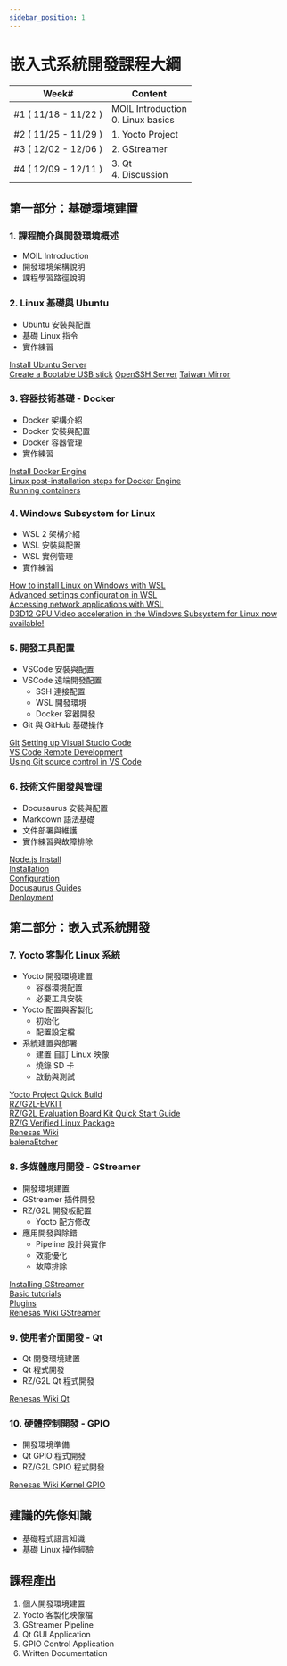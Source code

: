 ```yaml
---
sidebar_position: 1
---
```


# 嵌入式系統開發課程大綱

| Week#       | Content     |
| ----------- | ----------- |
| #1 ( 11/18 - 11/22 ) | MOIL Introduction </br> 0. Linux basics |
| #2 ( 11/25 - 11/29 ) | 1. Yocto Project |
| #3 ( 12/02 - 12/06 ) | 2. GStreamer |
| #4 ( 12/09 - 12/11 ) | 3. Qt </br> 4. Discussion |

## 第一部分：基礎環境建置

### 1. 課程簡介與開發環境概述

- MOIL Introduction
- 開發環境架構說明
- 課程學習路徑說明

### 2. Linux 基礎與 Ubuntu

- Ubuntu 安裝與配置
- 基礎 Linux 指令
- 實作練習

[Install Ubuntu Server](https://ubuntu.com/tutorials/install-ubuntu-server#1-overview)  
[Create a Bootable USB stick](https://ubuntu.com/tutorials/install-ubuntu-desktop#3-create-a-bootable-usb-stick)
[OpenSSH Server](https://documentation.ubuntu.com/server/how-to/security/openssh-server/)
[Taiwan Mirror](https://mirror.twds.com.tw/)

### 3. 容器技術基礎 - Docker

- Docker 架構介紹
- Docker 安裝與配置
- Docker 容器管理
- 實作練習

[Install Docker Engine](https://docs.docker.com/engine/install/ubuntu/)  
[Linux post-installation steps for Docker Engine](https://docs.docker.com/engine/install/linux-postinstall/)  
[Running containers](https://docs.docker.com/engine/containers/run/)

### 4. Windows Subsystem for Linux

- WSL 2 架構介紹
- WSL 安裝與配置
- WSL 實例管理
- 實作練習

[How to install Linux on Windows with WSL](https://learn.microsoft.com/en-us/windows/wsl/install)  
[Advanced settings configuration in WSL](https://learn.microsoft.com/en-us/windows/wsl/wsl-config)  
[Accessing network applications with WSL](https://learn.microsoft.com/en-us/windows/wsl/networking)  
[D3D12 GPU Video acceleration in the Windows Subsystem for Linux now available!](https://devblogs.microsoft.com/commandline/d3d12-gpu-video-acceleration-in-the-windows-subsystem-for-linux-now-available/)

### 5. 開發工具配置

- VSCode 安裝與配置
- VSCode 遠端開發配置
  - SSH 連接配置
  - WSL 開發環境
  - Docker 容器開發
- Git 與 GitHub 基礎操作

[Git](https://git-scm.com/)
[Setting up Visual Studio Code](https://code.visualstudio.com/docs/setup/setup-overview)  
[VS Code Remote Development](https://code.visualstudio.com/docs/remote/remote-overview)  
[Using Git source control in VS Code](https://code.visualstudio.com/docs/sourcecontrol/overview)

### 6. 技術文件開發與管理

- Docusaurus 安裝與配置
- Markdown 語法基礎
- 文件部署與維護
- 實作練習與故障排除

[Node.js Install](https://nodejs.org/en/download/package-manager/)  
[Installation](https://docusaurus.io/docs/installation)  
[Configuration](https://docusaurus.io/docs/configuration)  
[Docusaurus Guides](https://docusaurus.io/docs/category/guides)  
[Deployment](https://docusaurus.io/docs/deployment)

## 第二部分：嵌入式系統開發

### 7. Yocto 客製化 Linux 系統

- Yocto 開發環境建置
  - 容器環境配置
  - 必要工具安裝
- Yocto 配置與客製化
  - 初始化
  - 配置設定檔
- 系統建置與部署
  - 建置 自訂 Linux 映像
  - 燒錄 SD 卡
  - 啟動與測試

[Yocto Project Quick Build](https://docs.yoctoproject.org/brief-yoctoprojectqs/index.html)  
[RZ/G2L-EVKIT](https://www.renesas.com/en/products/microcontrollers-microprocessors/rz-mpus/rzg2l-evkit-evaluation-board-kit-rzg2l-mpu)  
[RZ/G2L Evaluation Board Kit Quick Start Guide](https://www.renesas.com/en/document/qsg/rzg2l-evaluation-board-kit-quick-start-guide?r=1518686)  
[RZ/G Verified Linux Package](https://www.renesas.com/en/products/microcontrollers-microprocessors/rz-mpus/rzg-linux-platform/rzg-marketplace/verified-linux-package/rzg-verified-linux-package)  
[Renesas Wiki](https://jira-gasg.renesas.eu/confluence/display/REN/Renesas+Wiki)  
[balenaEtcher](https://etcher.balena.io/)

### 8. 多媒體應用開發 - GStreamer

- 開發環境建置
- GStreamer 插件開發
- RZ/G2L 開發板配置
  - Yocto 配方修改
- 應用開發與除錯
  - Pipeline 設計與實作
  - 效能優化
  - 故障排除

[Installing GStreamer](https://gstreamer.freedesktop.org/documentation/installing/index.html?gi-language=c)  
[Basic tutorials](https://gstreamer.freedesktop.org/documentation/tutorials/basic/index.html?gi-language=c)  
[Plugins](https://gstreamer.freedesktop.org/documentation/plugins_doc.html?gi-language=c)  
[Renesas Wiki GStreamer](https://jira-gasg.renesas.eu/confluence/display/REN/GStreamer)

### 9. 使用者介面開發 - Qt

- Qt 開發環境建置
- Qt 程式開發
- RZ/G2L Qt 程式開發

[Renesas Wiki Qt](https://jira-gasg.renesas.eu/confluence/display/REN/Graphics)

### 10. 硬體控制開發 - GPIO

- 開發環境準備
- Qt GPIO 程式開發
- RZ/G2L GPIO 程式開發

[Renesas Wiki Kernel GPIO](https://jira-gasg.renesas.eu/confluence/display/REN/Kernel)

## 建議的先修知識

- 基礎程式語言知識
- 基礎 Linux 操作經驗

## 課程產出

1. 個人開發環境建置
2. Yocto 客製化映像檔
3. GStreamer Pipeline
4. Qt GUI Application
5. GPIO Control Application
6. Written Documentation
